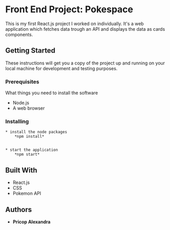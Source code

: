 # Front End Project: Pokespace

This is my first React.js project I worked on individually.
It's a web application which fetches data trough an API and displays the data as cards components.


## Getting Started

These instructions will get you a copy of the project up and running on your local machine for development and testing purposes.

### Prerequisites

What things you need to install the software 

* Node.js
* A web browser


### Installing
```
* install the node packages 
    *npm install*
 ```
```

* start the application
    *npm start*
```


## Built With

* React.js
* CSS
* Pokemon API

## Authors

* **Pricop Alexandra**



